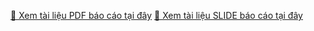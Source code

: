 [📄 Xem tài liệu PDF báo cáo tại đây](https://github.com/dtna2004/KC4.0_MultilingualNMT_retrain/blob/master/nlp1%20(1).pdf)
[📄 Xem tài liệu SLIDE báo cáo tại đây](https://www.canva.com/design/DAGnlxmrycs/4HylYcD98dPIX3HV_SdmLQ/edit?utm_content=DAGnlxmrycs&utm_campaign=designshare&utm_medium=link2&utm_source=sharebutton)




